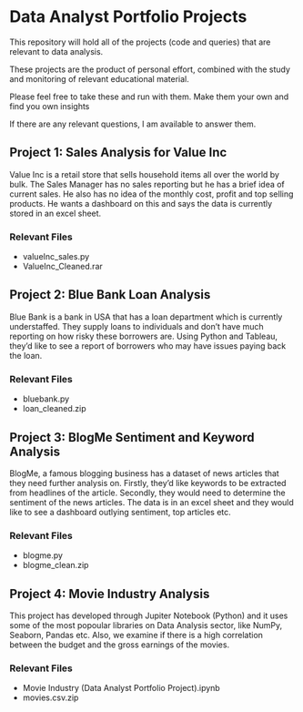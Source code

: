 # Data Analyst Portfolio Projects

This repository will hold all of the projects (code and queries) that are relevant to data analysis.

These projects are the product of personal effort, combined with the study and monitoring of relevant educational material. 

Please feel free to take these and run with them. Make them your own and find you own insights

If there are any relevant questions, I am available to answer them.


## Project 1: Sales Analysis for Value Inc
Value Inc is a retail store that sells household items all over the world by bulk. 
The Sales Manager has no sales reporting but he has a brief idea of current sales.
He also has no idea of the monthly cost, profit and top selling products. He wants a 
dashboard on this and says the data is currently stored in an excel sheet.

### Relevant Files
- valueInc_sales.py
- ValueInc_Cleaned.rar

## Project 2: Blue Bank Loan Analysis
Blue Bank is a bank in USA that has a loan department which is currently understaffed. 
They supply loans to individuals and don’t have much reporting on how risky these 
borrowers are. Using Python and Tableau, they’d like to see a report of borrowers who may have 
issues paying back the loan.

### Relevant Files
- bluebank.py
- loan_cleaned.zip

## Project 3: BlogMe Sentiment and Keyword Analysis 
BlogMe, a famous blogging business has a dataset of news articles that they need 
further analysis on. Firstly, they’d like keywords to be extracted from headlines of the article. Secondly, 
they would need to determine the sentiment of the news articles. The data is in an 
excel sheet and they would like to see a dashboard outlying sentiment, top articles etc.

### Relevant Files
- blogme.py
- blogme_clean.zip

## Project 4: Movie Industry Analysis
This project has developed through Jupiter Notebook (Python) and it uses some of the most popoular libraries on 
Data Analysis sector, like NumPy, Seaborn, Pandas etc. Also, we examine if there is a high correlation between 
the budget and the gross earnings of the movies.

### Relevant Files
- Movie Industry (Data Analyst Portfolio Project).ipynb
- movies.csv.zip
